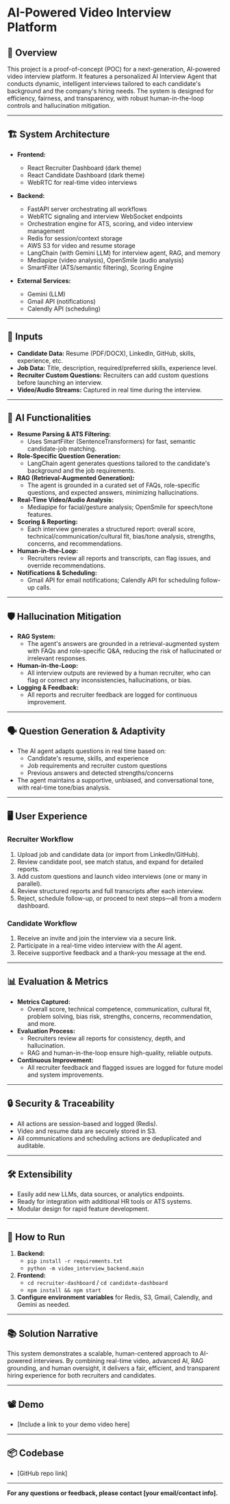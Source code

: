 # AI-Powered Video Interview Platform

## 🚀 Overview

This project is a proof-of-concept (POC) for a next-generation, AI-powered video interview platform. It features a personalized AI Interview Agent that conducts dynamic, intelligent interviews tailored to each candidate's background and the company's hiring needs. The system is designed for efficiency, fairness, and transparency, with robust human-in-the-loop controls and hallucination mitigation.

---

## 🏗️ System Architecture

- **Frontend:**  
  - React Recruiter Dashboard (dark theme)
  - React Candidate Dashboard (dark theme)
  - WebRTC for real-time video interviews

- **Backend:**  
  - FastAPI server orchestrating all workflows
  - WebRTC signaling and interview WebSocket endpoints
  - Orchestration engine for ATS, scoring, and video interview management
  - Redis for session/context storage
  - AWS S3 for video and resume storage
  - LangChain (with Gemini LLM) for interview agent, RAG, and memory
  - Mediapipe (video analysis), OpenSmile (audio analysis)
  - SmartFilter (ATS/semantic filtering), Scoring Engine

- **External Services:**  
  - Gemini (LLM)
  - Gmail API (notifications)
  - Calendly API (scheduling)

---

## 🧩 Inputs

- **Candidate Data:** Resume (PDF/DOCX), LinkedIn, GitHub, skills, experience, etc.
- **Job Data:** Title, description, required/preferred skills, experience level.
- **Recruiter Custom Questions:** Recruiters can add custom questions before launching an interview.
- **Video/Audio Streams:** Captured in real time during the interview.

---

## 🧠 AI Functionalities

- **Resume Parsing & ATS Filtering:**  
  - Uses SmartFilter (SentenceTransformers) for fast, semantic candidate-job matching.
- **Role-Specific Question Generation:**  
  - LangChain agent generates questions tailored to the candidate's background and the job requirements.
- **RAG (Retrieval-Augmented Generation):**  
  - The agent is grounded in a curated set of FAQs, role-specific questions, and expected answers, minimizing hallucinations.
- **Real-Time Video/Audio Analysis:**  
  - Mediapipe for facial/gesture analysis; OpenSmile for speech/tone features.
- **Scoring & Reporting:**  
  - Each interview generates a structured report: overall score, technical/communication/cultural fit, bias/tone analysis, strengths, concerns, and recommendations.
- **Human-in-the-Loop:**  
  - Recruiters review all reports and transcripts, can flag issues, and override recommendations.
- **Notifications & Scheduling:**  
  - Gmail API for email notifications; Calendly API for scheduling follow-up calls.

---

## 🛡️ Hallucination Mitigation

- **RAG System:**  
  - The agent's answers are grounded in a retrieval-augmented system with FAQs and role-specific Q&A, reducing the risk of hallucinated or irrelevant responses.
- **Human-in-the-Loop:**  
  - All interview outputs are reviewed by a human recruiter, who can flag or correct any inconsistencies, hallucinations, or bias.
- **Logging & Feedback:**  
  - All reports and recruiter feedback are logged for continuous improvement.

---

## 🗣️ Question Generation & Adaptivity

- The AI agent adapts questions in real time based on:
  - Candidate's resume, skills, and experience
  - Job requirements and recruiter custom questions
  - Previous answers and detected strengths/concerns
- The agent maintains a supportive, unbiased, and conversational tone, with real-time tone/bias analysis.

---

## 🖥️ User Experience

### **Recruiter Workflow**
1. Upload job and candidate data (or import from LinkedIn/GitHub).
2. Review candidate pool, see match status, and expand for detailed reports.
3. Add custom questions and launch video interviews (one or many in parallel).
4. Review structured reports and full transcripts after each interview.
5. Reject, schedule follow-up, or proceed to next steps—all from a modern dashboard.

### **Candidate Workflow**
1. Receive an invite and join the interview via a secure link.
2. Participate in a real-time video interview with the AI agent.
3. Receive supportive feedback and a thank-you message at the end.

---

## 📊 Evaluation & Metrics

- **Metrics Captured:**
  - Overall score, technical competence, communication, cultural fit, problem solving, bias risk, strengths, concerns, recommendation, and more.
- **Evaluation Process:**
  - Recruiters review all reports for consistency, depth, and hallucination.
  - RAG and human-in-the-loop ensure high-quality, reliable outputs.
- **Continuous Improvement:**
  - All recruiter feedback and flagged issues are logged for future model and system improvements.

---

## 🔒 Security & Traceability

- All actions are session-based and logged (Redis).
- Video and resume data are securely stored in S3.
- All communications and scheduling actions are deduplicated and auditable.

---

## 🛠️ Extensibility

- Easily add new LLMs, data sources, or analytics endpoints.
- Ready for integration with additional HR tools or ATS systems.
- Modular design for rapid feature development.

---

## 🏁 How to Run

1. **Backend:**  
   - `pip install -r requirements.txt`
   - `python -m video_interview_backend.main`
2. **Frontend:**  
   - `cd recruiter-dashboard` / `cd candidate-dashboard`
   - `npm install && npm start`
3. **Configure environment variables** for Redis, S3, Gmail, Calendly, and Gemini as needed.

---

## 📚 Solution Narrative

This system demonstrates a scalable, human-centered approach to AI-powered interviews. By combining real-time video, advanced AI, RAG grounding, and human oversight, it delivers a fair, efficient, and transparent hiring experience for both recruiters and candidates.

---

## 📽️ Demo

- [Include a link to your demo video here]

---

## 📦 Codebase

- [GitHub repo link]

---

**For any questions or feedback, please contact [your email/contact info].** 